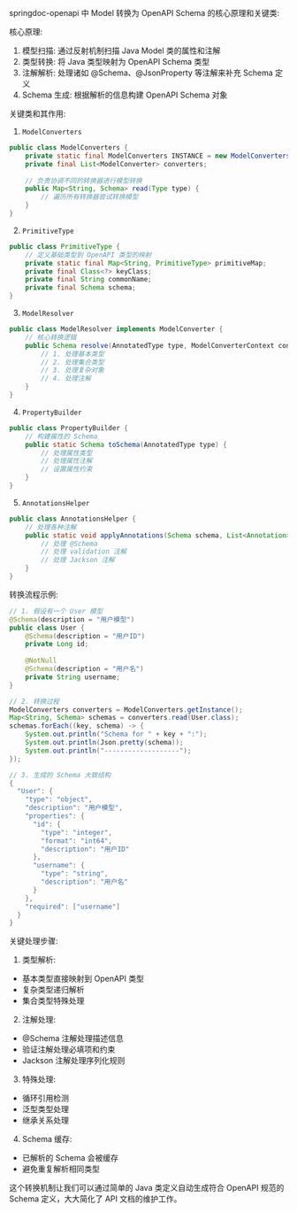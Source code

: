 springdoc-openapi 中 Model 转换为 OpenAPI Schema 的核心原理和关键类:

核心原理:

1. 模型扫描: 通过反射机制扫描 Java Model 类的属性和注解
2. 类型转换: 将 Java 类型映射为 OpenAPI Schema 类型
3. 注解解析: 处理诸如 @Schema、@JsonProperty 等注解来补充 Schema 定义
4. Schema 生成: 根据解析的信息构建 OpenAPI Schema 对象

关键类和其作用:

1. `ModelConverters`

```java
public class ModelConverters {
    private static final ModelConverters INSTANCE = new ModelConverters();
    private final List<ModelConverter> converters;
    
    // 负责协调不同的转换器进行模型转换
    public Map<String, Schema> read(Type type) {
        // 遍历所有转换器尝试转换模型
    }
}
```

2.  `PrimitiveType`

```java
public class PrimitiveType {
    // 定义基础类型到 OpenAPI 类型的映射
    private static final Map<String, PrimitiveType> primitiveMap;
    private final Class<?> keyClass;
    private final String commonName;
    private final Schema schema;
}
```

3.  `ModelResolver`

```java
public class ModelResolver implements ModelConverter {
    // 核心转换逻辑
    public Schema resolve(AnnotatedType type, ModelConverterContext context, Iterator<ModelConverter> next) {
        // 1. 处理基本类型
        // 2. 处理集合类型
        // 3. 处理复杂对象
        // 4. 处理注解
    }
}
```

4.  `PropertyBuilder`

```java
public class PropertyBuilder {
    // 构建属性的 Schema
    public static Schema toSchema(AnnotatedType type) {
        // 处理属性类型
        // 处理属性注解
        // 设置属性约束
    }
}
```

5. `AnnotationsHelper`

```java
public class AnnotationsHelper {
    // 处理各种注解
    public static void applyAnnotations(Schema schema, List<Annotation> annotations) {
        // 处理 @Schema
        // 处理 validation 注解
        // 处理 Jackson 注解
    }
}
```

转换流程示例:

```java
// 1. 假设有一个 User 模型
@Schema(description = "用户模型")
public class User {
    @Schema(description = "用户ID")
    private Long id;
    
    @NotNull
    @Schema(description = "用户名")
    private String username;
}

// 2. 转换过程
ModelConverters converters = ModelConverters.getInstance();
Map<String, Schema> schemas = converters.read(User.class);
schemas.forEach((key, schema) -> {
    System.out.println("Schema for " + key + ":");
    System.out.println(Json.pretty(schema));
    System.out.println("-------------------");
});

// 3. 生成的 Schema 大致结构
{
  "User": {
    "type": "object",
    "description": "用户模型",
    "properties": {
      "id": {
        "type": "integer",
        "format": "int64",
        "description": "用户ID"
      },
      "username": {
        "type": "string",
        "description": "用户名"
      }
    },
    "required": ["username"]
  }
}
```

关键处理步骤:

1. 类型解析:

- 基本类型直接映射到 OpenAPI 类型
- 复杂类型递归解析
- 集合类型特殊处理

2. 注解处理:

- @Schema 注解处理描述信息
- 验证注解处理必填项和约束
- Jackson 注解处理序列化规则

3. 特殊处理:

- 循环引用检测
- 泛型类型处理
- 继承关系处理

4. Schema 缓存:

- 已解析的 Schema 会被缓存
- 避免重复解析相同类型

这个转换机制让我们可以通过简单的 Java 类定义自动生成符合 OpenAPI 规范的 Schema 定义，大大简化了 API 文档的维护工作。